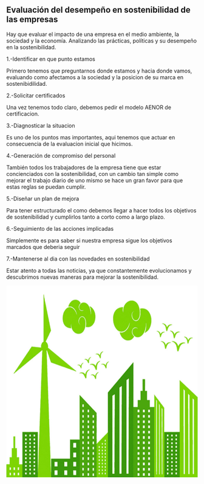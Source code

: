 ## Evaluación del desempeño en sostenibilidad de las empresas

Hay que evaluar el impacto de una empresa en el medio ambiente, la sociedad y la economía. Analizando las prácticas, políticas y su desempeño en la sostenibilidad.

1.-Identificar en que punto estamos

Primero tenemos que preguntarnos donde estamos y hacia donde vamos, evaluando como afectamos a la sociedad y la posicion de su marca en sostenibidilidad.

2.-Solicitar certificados

Una vez tenemos todo claro, debemos pedir el modelo AENOR de certificacion.

3.-Diagnosticar la situacion

Es uno de los puntos mas importantes, aqui tenemos que actuar en consecuencia de la evaluacion inicial que hicimos.

4.-Generación de compromiso del personal

También todos los trabajadores de la empresa tiene que estar concienciados con la sostenibilidad, con un cambio tan simple como mejorar el trabajo diario de uno mismo se hace un gran favor para que estas reglas se puedan cumplir.

5.-Diseñar un plan de mejora

Para tener estructurado el como debemos llegar a hacer todos los objetivos de sostenibilidad y cumplirlos tanto a corto como a largo plazo.

6.-Seguimiento de las acciones implicadas

Simplemente es para saber si nuestra empresa sigue los objetivos marcados que deberia seguir

7.-Mantenerse al dia con las novedades en sostenibilidad 

Estar atento a todas las noticias, ya que constantemente evolucionamos y descubrimos nuevas maneras para mejorar la sostenibilidad.


![empresa](/img/empresas.jpg)
